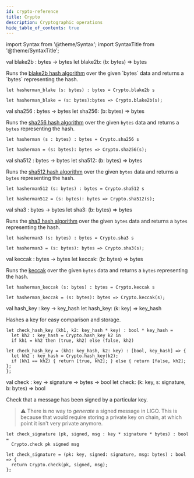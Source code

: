 ```yaml
---
id: crypto-reference
title: Crypto
description: Cryptographic operations
hide_table_of_contents: true
---
```


import Syntax from '@theme/Syntax';
import SyntaxTitle from '@theme/SyntaxTitle';

<SyntaxTitle syntax="cameligo">
val blake2b : bytes -> bytes
</SyntaxTitle>

<SyntaxTitle syntax="jsligo">
let blake2b: (b: bytes) => bytes
</SyntaxTitle>

Runs the [blake2b hash algorithm](https://en.wikipedia.org/wiki/BLAKE_(hash_function)#BLAKE2)
over the given `bytes` data and returns a `bytes` representing the hash.

<Syntax syntax="cameligo">

```cameligo
let hasherman_blake (s: bytes) : bytes = Crypto.blake2b s
```



</Syntax>

<Syntax syntax="jsligo">

```jsligo
let hasherman_blake = (s: bytes):bytes => Crypto.blake2b(s);
```

</Syntax>

<SyntaxTitle syntax="cameligo">
val sha256 : bytes -> bytes
</SyntaxTitle>

<SyntaxTitle syntax="jsligo">
let sha256: (b: bytes) => bytes
</SyntaxTitle>

Runs the [sha256 hash algorithm](https://en.wikipedia.org/wiki/SHA-2)
over the given `bytes` data and returns a `bytes` representing the
hash.

<Syntax syntax="cameligo">

```cameligo
let hasherman (s : bytes) : bytes = Crypto.sha256 s
```

</Syntax>

<Syntax syntax="jsligo">

```jsligo
let hasherman = (s: bytes): bytes => Crypto.sha256(s);
```

</Syntax>

<SyntaxTitle syntax="cameligo">
val sha512 : bytes -> bytes
</SyntaxTitle>

<SyntaxTitle syntax="jsligo">
let sha512: (b: bytes) => bytes
</SyntaxTitle>

Runs the [sha512 hash algorithm](https://en.wikipedia.org/wiki/SHA-2) over the given
`bytes` data and returns a `bytes` representing the hash.

<Syntax syntax="cameligo">

```cameligo
let hasherman512 (s: bytes) : bytes = Crypto.sha512 s
```

</Syntax>

<Syntax syntax="jsligo">

```jsligo
let hasherman512 = (s: bytes): bytes => Crypto.sha512(s);
```

</Syntax>

<SyntaxTitle syntax="cameligo">
val sha3 : bytes -> bytes
</SyntaxTitle>

<SyntaxTitle syntax="jsligo">
let sha3: (b: bytes) => bytes
</SyntaxTitle>

Runs the [sha3 hash algorithm](https://en.wikipedia.org/wiki/SHA-3) over the given
`bytes` data and returns a `bytes` representing the hash.

<Syntax syntax="cameligo">

```cameligo
let hasherman3 (s: bytes) : bytes = Crypto.sha3 s
```

</Syntax>

<Syntax syntax="jsligo">

```jsligo
let hasherman3 = (s: bytes): bytes => Crypto.sha3(s);
```

</Syntax>

<SyntaxTitle syntax="cameligo">
val keccak : bytes -> bytes
</SyntaxTitle>

<SyntaxTitle syntax="jsligo">
let keccak: (b: bytes) => bytes
</SyntaxTitle>

Runs the [keccak](https://en.wikipedia.org/wiki/keccak) over the given
`bytes` data and returns a `bytes` representing the hash.

<Syntax syntax="cameligo">

```cameligo
let hasherman_keccak (s: bytes) : bytes = Crypto.keccak s
```

</Syntax>

<Syntax syntax="jsligo">

```jsligo
let hasherman_keccak = (s: bytes): bytes => Crypto.keccak(s);
```

</Syntax>

<SyntaxTitle syntax="cameligo">
val hash_key : key -> key_hash
</SyntaxTitle>

<SyntaxTitle syntax="jsligo">
let hash_key: (k: key) => key_hash
</SyntaxTitle>

Hashes a key for easy comparison and storage.

<Syntax syntax="cameligo">

```cameligo
let check_hash_key (kh1, k2: key_hash * key) : bool * key_hash =
  let kh2 : key_hash = Crypto.hash_key k2 in
  if kh1 = kh2 then (true, kh2) else (false, kh2)
```

</Syntax>

<Syntax syntax="jsligo">

```jsligo
let check_hash_key = (kh1: key_hash, k2: key) : [bool, key_hash] => {
  let kh2 : key_hash = Crypto.hash_key(k2);
  if (kh1 == kh2) { return [true, kh2]; } else { return [false, kh2]; };
};
```

</Syntax>

<SyntaxTitle syntax="cameligo">
val check : key -> signature -> bytes -> bool
</SyntaxTitle>

<SyntaxTitle syntax="jsligo">
let check: (k: key, s: signature, b: bytes) => bool
</SyntaxTitle>

Check that a message has been signed by a particular key.

> ⚠️ There is no way to *generate* a signed message in LIGO. This is because that would require storing a private key on chain, at which point it isn't very private anymore.

<Syntax syntax="cameligo">

```cameligo
let check_signature (pk, signed, msg : key * signature * bytes) : bool =
  Crypto.check pk signed msg
```

</Syntax>

<Syntax syntax="jsligo">

```jsligo
let check_signature = (pk: key, signed: signature, msg: bytes) : bool => {
  return Crypto.check(pk, signed, msg);
};
```

</Syntax>
